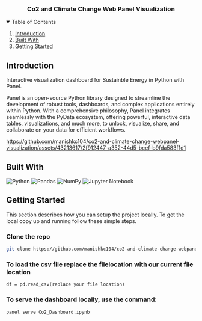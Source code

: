<div align="center">
  <h3 align="center">Co2 and Climate Change Web Panel Visualization</h3>
</div>

<details open>
  <summary>Table of Contents</summary>
  <ol>
    <li>
      <a href="#introduction">Introduction</a>
    </li>
     <li>
      <a href="#built-with">Built With</a>
    </li>
    <li>
      <a href="#getting-started">Getting Started</a>
    </li>
  </ol>
</details>

## Introduction

Interactive visualization dashboard for Sustainble Energy in Python with Panel.

Panel is an open-source Python library designed to streamline the development of robust tools, dashboards, and complex applications entirely within Python. With a comprehensive philosophy, Panel integrates seamlessly with the PyData ecosystem, offering powerful, interactive data tables, visualizations, and much more, to unlock, visualize, share, and collaborate on your data for efficient workflows.

https://github.com/manishkc104/co2-and-climate-change-webpanel-visualization/assets/43213617/2f912447-a352-44d5-bcef-b9fda583f1d1

## Built With

![Python](https://img.shields.io/badge/python-3670A0?style=for-the-badge&logo=python&logoColor=ffdd54)
![Pandas](https://img.shields.io/badge/pandas-%23150458.svg?style=for-the-badge&logo=pandas&logoColor=white)
![NumPy](https://img.shields.io/badge/numpy-%23013243.svg?style=for-the-badge&logo=numpy&logoColor=white)
![Jupyter Notebook](https://img.shields.io/badge/jupyter-%23FA0F00.svg?style=for-the-badge&logo=jupyter&logoColor=white)

## Getting Started

This section describes how you can setup the project locally. To get the local copy up and running follow these simple steps.

### Clone the repo

```sh
git clone https://github.com/manishkc104/co2-and-climate-change-webpanel-visualization.git
```

### To load the csv file replace the filelocation with our current file location

```
df = pd.read_csv(replace your file location)
```

### To serve the dashboard locally, use the command:

```
panel serve Co2_Dashboard.ipynb
```
